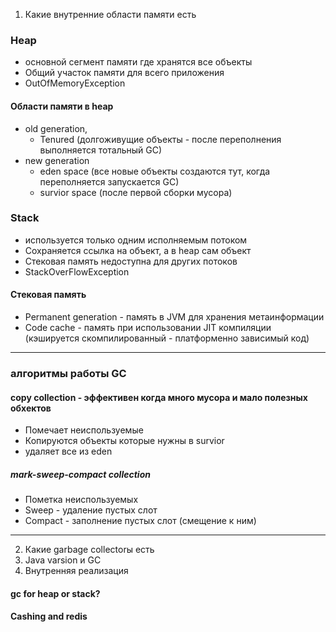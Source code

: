1. Какие внутренние области памяти есть

### Heap
- основной сегмент памяти где хранятся все объекты
- Общий участок памяти для всего приложения
- OutOfMemoryException

#### Области памяти в heap
- old generation, 
    - Tenured (долгоживущие объекты - после переполнения выполняется тотальный GC)
- new generation
    - eden space (все новые объекты создаются тут, когда переполняется запускается GC)
    - survior space (после первой сборки мусора)

### Stack
- используется только одним исполняемым потоком
- Сохраняется ссылка на объект, а в heap сам объект
- Стековая память недоступна для других потоков
- StackOverFlowException

#### Стековая память
- Permanent generation - память в JVM для хранения метаинформации 
- Code cache - память при использовании JIT компиляции (кэшируется скомпилированный - платформенно зависимый код)
---


### алгоритмы работы GC

#### copy collection - эффективен когда много мусора и мало полезных обхектов
- Помечает неиспользуемые
- Копируются объекты которые нужны в survior
- удаляет все из eden
##### mark-sweep-compact collection 
- Пометка неиспользуемых
- Sweep - удаление пустых слот
- Compact - заполнение пустых слот (смещение к ним)
--- 



2. Какие garbage collectorы есть
3. Java varsion и GC
4. Внутренняя реализация


#### gc for heap or stack\?

#### Cashing and redis
